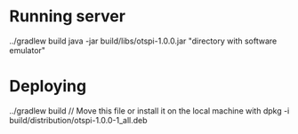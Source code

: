 # Running server

  ../gradlew build
  java -jar build/libs/otspi-1.0.0.jar "directory with software emulator"

# Deploying

  ../gradlew build
  // Move this file or install it on the local machine with
  dpkg -i build/distribution/otspi-1.0.0-1_all.deb